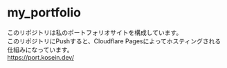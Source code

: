 # my_portfolio
このリポジトリは私のポートフォリオサイトを構成しています。  
このリポジトリにPushすると、Cloudflare Pagesによってホスティングされる仕組みになっています。  
https://port.kosein.dev/